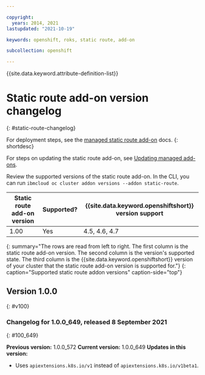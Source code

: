 ```yaml
---

copyright: 
  years: 2014, 2021
lastupdated: "2021-10-19"

keywords: openshift, roks, static route, add-on

subcollection: openshift

---
```


{{site.data.keyword.attribute-definition-list}}


# Static route add-on version changelog
{: #static-route-changelog}

For deployment steps, see the [managed static route add-on](/docs/containers?topic=containers-static-routes) docs.
{: shortdesc}

For steps on updating the static route add-on, see [Updating managed add-ons](/docs/openshift?topic=openshift-managed-addons#updating-managed-add-ons).

Review the supported versions of the static route add-on. In the CLI, you can run `ibmcloud oc cluster addon versions --addon static-route`.

| Static route add-on version | Supported? | {{site.data.keyword.openshiftshort}} version support |
| --- | --- | --- |
| 1.00 | Yes | 4.5, 4.6, 4.7 |
{: summary="The rows are read from left to right. The first column is the static route add-on version. The second column is the version's supported state. The third column is the {{site.data.keyword.openshiftshort}} version of your cluster that the static route add-on version is supported for."}
{: caption="Supported static route addon versions" caption-side="top"}

## Version 1.0.0
{: #v100}

### Changelog for 1.0.0_649, released 8 September 2021
{: #100_649}

**Previous version:** 1.0.0_572 **Current version:** 1.0.0_649
**Updates in this version:**
- Uses `apiextensions.k8s.io/v1` instead of `apiextensions.k8s.io/v1beta1`.




